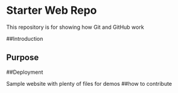 # Starter Web Repo

This repository is for showing how Git and GitHub work

##Introduction

## Purpose


##Deployment 

Sample website with plenty of files for demos
##how to contribute
